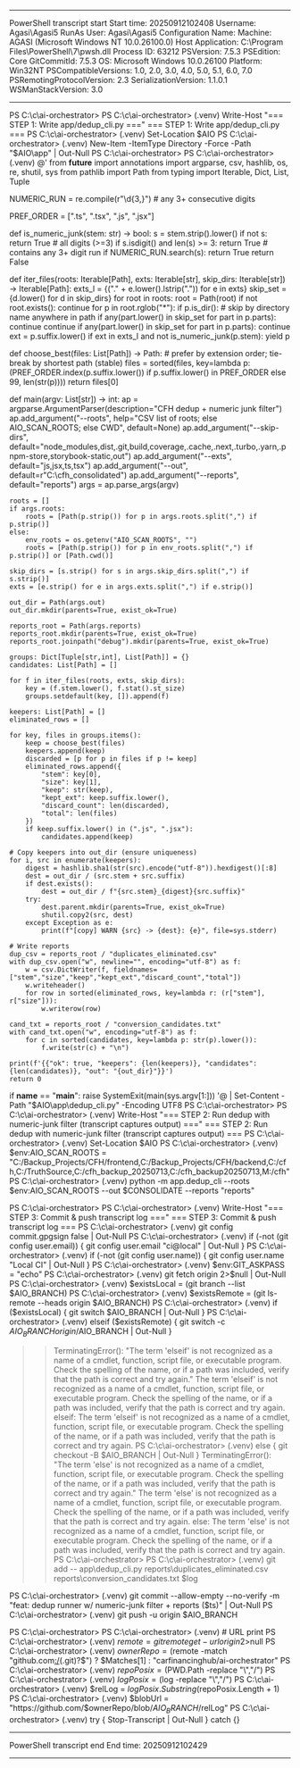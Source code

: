 **********************
PowerShell transcript start
Start time: 20250912102408
Username: Agasi\Agasi5
RunAs User: Agasi\Agasi5
Configuration Name: 
Machine: AGASI (Microsoft Windows NT 10.0.26100.0)
Host Application: C:\Program Files\PowerShell\7\pwsh.dll
Process ID: 63212
PSVersion: 7.5.3
PSEdition: Core
GitCommitId: 7.5.3
OS: Microsoft Windows 10.0.26100
Platform: Win32NT
PSCompatibleVersions: 1.0, 2.0, 3.0, 4.0, 5.0, 5.1, 6.0, 7.0
PSRemotingProtocolVersion: 2.3
SerializationVersion: 1.1.0.1
WSManStackVersion: 3.0
**********************
PS C:\c\ai-orchestrator>
PS C:\c\ai-orchestrator>
(.venv) Write-Host "=== STEP 1: Write app/dedup_cli.py ==="
=== STEP 1: Write app/dedup_cli.py ===
PS C:\c\ai-orchestrator>
(.venv) Set-Location $AIO
PS C:\c\ai-orchestrator>
(.venv) New-Item -ItemType Directory -Force -Path "$AIO\app" | Out-Null
PS C:\c\ai-orchestrator>
PS C:\c\ai-orchestrator>
(.venv) @'
from __future__ import annotations
import argparse, csv, hashlib, os, re, shutil, sys
from pathlib import Path
from typing import Iterable, Dict, List, Tuple

NUMERIC_RUN = re.compile(r"\d{3,}")  # any 3+ consecutive digits

PREF_ORDER = [".ts", ".tsx", ".js", ".jsx"]

def is_numeric_junk(stem: str) -> bool:
    s = stem.strip().lower()
    if not s:
        return True
    # all digits (>=3)
    if s.isdigit() and len(s) >= 3:
        return True
    # contains any 3+ digit run
    if NUMERIC_RUN.search(s):
        return True
    return False

def iter_files(roots: Iterable[Path], exts: Iterable[str], skip_dirs: Iterable[str]) -> Iterable[Path]:
    exts_l = {("." + e.lower().lstrip(".")) for e in exts}
    skip_set = {d.lower() for d in skip_dirs}
    for root in roots:
        root = Path(root)
        if not root.exists():
            continue
        for p in root.rglob("*"):
            if p.is_dir():
                # skip by directory name anywhere in path
                if any(part.lower() in skip_set for part in p.parts):
                    continue
                continue
            if any(part.lower() in skip_set for part in p.parts):
                continue
            ext = p.suffix.lower()
            if ext in exts_l and not is_numeric_junk(p.stem):
                yield p

def choose_best(files: List[Path]) -> Path:
    # prefer by extension order; tie-break by shortest path (stable)
    files = sorted(files, key=lambda p: (PREF_ORDER.index(p.suffix.lower()) if p.suffix.lower() in PREF_ORDER else 99, len(str(p))))
    return files[0]

def main(argv: List[str]) -> int:
    ap = argparse.ArgumentParser(description="CFH dedup + numeric junk filter")
    ap.add_argument("--roots", help="CSV list of roots; else AIO_SCAN_ROOTS; else CWD", default=None)
    ap.add_argument("--skip-dirs", default="node_modules,dist,.git,build,coverage,.cache,.next,.turbo,.yarn,.pnpm-store,storybook-static,out")
    ap.add_argument("--exts", default="js,jsx,ts,tsx")
    ap.add_argument("--out", default=r"C:\cfh_consolidated")
    ap.add_argument("--reports", default="reports")
    args = ap.parse_args(argv)

    roots = []
    if args.roots:
        roots = [Path(p.strip()) for p in args.roots.split(",") if p.strip()]
    else:
        env_roots = os.getenv("AIO_SCAN_ROOTS", "")
        roots = [Path(p.strip()) for p in env_roots.split(",") if p.strip()] or [Path.cwd()]

    skip_dirs = [s.strip() for s in args.skip_dirs.split(",") if s.strip()]
    exts = [e.strip() for e in args.exts.split(",") if e.strip()]

    out_dir = Path(args.out)
    out_dir.mkdir(parents=True, exist_ok=True)

    reports_root = Path(args.reports)
    reports_root.mkdir(parents=True, exist_ok=True)
    reports_root.joinpath("debug").mkdir(parents=True, exist_ok=True)

    groups: Dict[Tuple[str,int], List[Path]] = {}
    candidates: List[Path] = []

    for f in iter_files(roots, exts, skip_dirs):
        key = (f.stem.lower(), f.stat().st_size)
        groups.setdefault(key, []).append(f)

    keepers: List[Path] = []
    eliminated_rows = []

    for key, files in groups.items():
        keep = choose_best(files)
        keepers.append(keep)
        discarded = [p for p in files if p != keep]
        eliminated_rows.append({
            "stem": key[0],
            "size": key[1],
            "keep": str(keep),
            "kept_ext": keep.suffix.lower(),
            "discard_count": len(discarded),
            "total": len(files)
        })
        if keep.suffix.lower() in (".js", ".jsx"):
            candidates.append(keep)

    # Copy keepers into out_dir (ensure uniqueness)
    for i, src in enumerate(keepers):
        digest = hashlib.sha1(str(src).encode("utf-8")).hexdigest()[:8]
        dest = out_dir / (src.stem + src.suffix)
        if dest.exists():
            dest = out_dir / f"{src.stem}_{digest}{src.suffix}"
        try:
            dest.parent.mkdir(parents=True, exist_ok=True)
            shutil.copy2(src, dest)
        except Exception as e:
            print(f"[copy] WARN {src} -> {dest}: {e}", file=sys.stderr)

    # Write reports
    dup_csv = reports_root / "duplicates_eliminated.csv"
    with dup_csv.open("w", newline="", encoding="utf-8") as f:
        w = csv.DictWriter(f, fieldnames=["stem","size","keep","kept_ext","discard_count","total"])
        w.writeheader()
        for row in sorted(eliminated_rows, key=lambda r: (r["stem"], r["size"])):
            w.writerow(row)

    cand_txt = reports_root / "conversion_candidates.txt"
    with cand_txt.open("w", encoding="utf-8") as f:
        for c in sorted(candidates, key=lambda p: str(p).lower()):
            f.write(str(c) + "\n")

    print(f'{{"ok": true, "keepers": {len(keepers)}, "candidates": {len(candidates)}, "out": "{out_dir}"}}')
    return 0

if __name__ == "__main__":
    raise SystemExit(main(sys.argv[1:]))
'@ | Set-Content -Path "$AIO\app\dedup_cli.py" -Encoding UTF8
PS C:\c\ai-orchestrator>
PS C:\c\ai-orchestrator>
(.venv) Write-Host "=== STEP 2: Run dedup with numeric-junk filter (transcript captures output) ==="
=== STEP 2: Run dedup with numeric-junk filter (transcript captures output) ===
PS C:\c\ai-orchestrator>
(.venv) Set-Location $AIO
PS C:\c\ai-orchestrator>
(.venv) $env:AIO_SCAN_ROOTS = "C:/Backup_Projects/CFH/frontend,C:/Backup_Projects/CFH/backend,C:/cfh,C:/TruthSource,C:/cfh_backup_20250713,C:/cfh_backup20250713,M:/cfh"
PS C:\c\ai-orchestrator>
(.venv) python -m app.dedup_cli --roots $env:AIO_SCAN_ROOTS --out $CONSOLIDATE --reports "reports"

PS C:\c\ai-orchestrator>
PS C:\c\ai-orchestrator>
(.venv) Write-Host "=== STEP 3: Commit & push transcript log ==="
=== STEP 3: Commit & push transcript log ===
PS C:\c\ai-orchestrator>
(.venv) git config commit.gpgsign false | Out-Null
PS C:\c\ai-orchestrator>
(.venv) if (-not (git config user.email)) { git config user.email "ci@local" | Out-Null }
PS C:\c\ai-orchestrator>
(.venv) if (-not (git config user.name))  { git config user.name  "Local CI" | Out-Null }
PS C:\c\ai-orchestrator>
(.venv) $env:GIT_ASKPASS = "echo"
PS C:\c\ai-orchestrator>
(.venv) git fetch origin 2>$null | Out-Null
PS C:\c\ai-orchestrator>
(.venv) $existsLocal  = (git branch --list $AIO_BRANCH)
PS C:\c\ai-orchestrator>
(.venv) $existsRemote = (git ls-remote --heads origin $AIO_BRANCH)
PS C:\c\ai-orchestrator>
(.venv) if     ($existsLocal)  { git switch $AIO_BRANCH | Out-Null }
PS C:\c\ai-orchestrator>
(.venv) elseif ($existsRemote) { git switch -c $AIO_BRANCH origin/$AIO_BRANCH | Out-Null }
>> TerminatingError(): "The term 'elseif' is not recognized as a name of a cmdlet, function, script file, or executable program.
Check the spelling of the name, or if a path was included, verify that the path is correct and try again."
The term 'elseif' is not recognized as a name of a cmdlet, function, script file, or executable program.
Check the spelling of the name, or if a path was included, verify that the path is correct and try again.
elseif: The term 'elseif' is not recognized as a name of a cmdlet, function, script file, or executable program.
Check the spelling of the name, or if a path was included, verify that the path is correct and try again.
PS C:\c\ai-orchestrator>
(.venv) else                   { git checkout -B $AIO_BRANCH | Out-Null }
>> TerminatingError(): "The term 'else' is not recognized as a name of a cmdlet, function, script file, or executable program.
Check the spelling of the name, or if a path was included, verify that the path is correct and try again."
The term 'else' is not recognized as a name of a cmdlet, function, script file, or executable program.
Check the spelling of the name, or if a path was included, verify that the path is correct and try again.
else: The term 'else' is not recognized as a name of a cmdlet, function, script file, or executable program.
Check the spelling of the name, or if a path was included, verify that the path is correct and try again.
PS C:\c\ai-orchestrator>
PS C:\c\ai-orchestrator>
(.venv) git add -- app\dedup_cli.py reports\duplicates_eliminated.csv reports\conversion_candidates.txt $log

PS C:\c\ai-orchestrator>
(.venv) git commit --allow-empty --no-verify -m "feat: dedup runner w/ numeric-junk filter + reports ($ts)" | Out-Null
PS C:\c\ai-orchestrator>
(.venv) git push -u origin $AIO_BRANCH

PS C:\c\ai-orchestrator>
PS C:\c\ai-orchestrator>
(.venv) # URL print
PS C:\c\ai-orchestrator>
(.venv) $remote = git remote get-url origin 2>$null
PS C:\c\ai-orchestrator>
(.venv) $ownerRepo = ($remote -match "github\.com[:/](.+?)(\.git)?$") ? $Matches[1] : "carfinancinghub/ai-orchestrator"
PS C:\c\ai-orchestrator>
(.venv) $repoPosix = ($PWD.Path -replace "\\","/")
PS C:\c\ai-orchestrator>
(.venv) $logPosix  = ($log -replace "\\","/")
PS C:\c\ai-orchestrator>
(.venv) $relLog    = $logPosix.Substring($repoPosix.Length + 1)
PS C:\c\ai-orchestrator>
(.venv) $blobUrl   = "https://github.com/$ownerRepo/blob/$AIO_BRANCH/$relLog"
PS C:\c\ai-orchestrator>
(.venv) try { Stop-Transcript | Out-Null } catch {}
**********************
PowerShell transcript end
End time: 20250912102429
**********************
